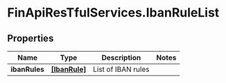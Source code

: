 # FinApiResTfulServices.IbanRuleList

## Properties
Name | Type | Description | Notes
------------ | ------------- | ------------- | -------------
**ibanRules** | [**[IbanRule]**](IbanRule.md) | List of IBAN rules | 



